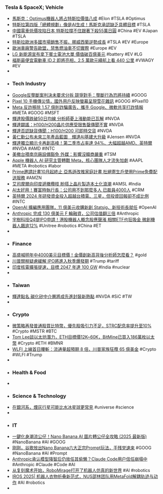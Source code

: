 ### Tesla & SpaceX; Vehicle
- [馬斯克：Optimus機器人將占特斯拉價值八成](https://news.cnyes.com/news/id/6137753) #Elon #TSLA #Optimus
- [特斯拉第四版「總體規劃」像是AI生成！馬斯克承認缺乏具體目標](https://news.cnyes.com/news/id/6138169) #TSLA
- [中國電車低價攻陷日本 特斯拉撐不住跟著下殺55萬日圓](https://tw.news.yahoo.com/中國電車低價攻陷日本-特斯拉撐不住跟著下殺55萬日圓-054700517.html) #China #EV #Japan #TSLA
- [特斯拉歐洲多國市場銷售不振，挪威西葡逆勢成長](https://technews.tw/2025/09/02/teslas-sales-rout-in-some-european-markets-extends-to-eighth-month/) #TSLA #EV #Europe
- [歐洲車廠警告歐盟，禁售燃油車不切實際](https://technews.tw/2025/09/03/europe-carmaker-warn-eu-not-to-ban-ice-car/) #Europe #EV
- [LG 新能源宣布拿下賓士電池大單 價值破百億美元](https://technews.tw/2025/09/03/lg-energy-solution-mercedes-benz/) #battery #EV #LG
- [福斯最便宜電動車 ID.2 即將亮相，2.5 萬歐元續航上看 440 公里](https://technews.tw/2025/09/02/volkswagen-id2-about-to-reveal/) #VWAGY #EV
-
- ### Tech Industry
- [Google反壟斷案判決未要求分拆 競爭對手：壟斷行為恐將持續](https://news.cnyes.com/news/id/6138757) #GOOG
- [Pixel 10 手機傳災情，國外用戶反映螢幕呈現雪花雜訊](https://ccc.technews.tw/2025/09/02/pixel-10-has-already-started-to-suffer-from-hardware-or-software-problems/) #GOOG #Pixel10
- [Meta 反詐移除 1.57 億則詐騙廣告，攜手 Google、微軟共享打詐情報](https://infosecu.technews.tw/2025/09/02/meta-battles-widespread-scams/) #META #GOOG #MSFT
- [輝達股價跌破50日均線 分析師憂上漲動能已瓦解](https://news.cnyes.com/news/id/6138771) #NVDA
- [輝達闢謠：H100/H200晶片供應受限售罄傳聞不實](https://news.cnyes.com/news/id/6137998) #NVDA
- [輝達否認缺貨傳聞：H100/H200 可即時交貨](https://technews.tw/2025/09/03/nv-debunks-reports-of-h100h200-ai-gpu-sold-out/) #NVDA
- [黃仁勳公布未來三年產品藍圖　輝達AI基建大升級](https://finance.ettoday.net/news/3027034) #Jensen #NVDA
- [輝達獨立顯示卡再創高峰！第二季市占率達 94%、大幅超越AMD、英特爾](https://news.cnyes.com/news/id/6138066) #NVDA #AMD #INTC
- [美撤台積南京廠設備豁免 外媒：影響沒韓商嚴重](https://technews.tw/2025/09/03/us-revokes-tsmcs-fast-track-china-export-status-as-controls-tighten/) #TSM
- [Apple 機器人 AI 研究主管轉戰 Meta，核心團隊人才流失加劇](https://www.inside.com.tw/article/39479-apple-s-lead-ai-researcher-for-robotics-heads-to-meta) #AAPL #META #robotics #labor
- [Prime邀請計畫10月起終止 亞馬遜改推家庭計畫 杜絕寄生戶使用Prime免費配送服務](https://news.cnyes.com/news/id/6138026) #AMZN
- [艾司摩爾向印度遞橄欖枝 盼搭上晶片製造本土化浪潮](https://news.cnyes.com/news/id/6137687) #AMSL #India
- [AI太好用！賽富時執行長：公司用不到那麼多人 已裁員4000人](https://news.cnyes.com/news/id/6138317) #CRM
- [英特爾 2024 年研發資金投入超越台積電、三星，但投資回報卻不成比例](https://finance.technews.tw/2025/09/03/intels-rd-investment-will-surpass-tsmc-and-samsung-in-2024/) #INTC
- [OpenAI 擴編應用團隊，11 億美元收購新創 Statsig、新技術長就任](https://finance.technews.tw/2025/09/03/vijaye-raji-to-become-cto-of-applications-after-statsig-acquisition/) #OpenAI
- [Anthropic 完成 130 億美元 F 輪融資，公司估值翻三倍](https://finance.technews.tw/2025/09/03/anthropic-raises-13b-series-f-at-183b-post-money-valuation/) #Anthropic
- [宇樹科技Q4提IPO申請！港股機器人概念股應聲漲 相關ETF也狂吸金 微創機器人飆逾12%](https://news.cnyes.com/news/id/6138077) #Unitree #robotics #China #ET
-
- ### Finance
- [高盛喊明年中4000美元目標價！金價創新高背後分析師怎麼看？](https://news.cnyes.com/news/id/6137927) #gold
- [川普關稅疑慮緩解 IPO將進入秋季爆發期](https://news.cnyes.com/news/id/6138008) #Trump #tariff
- [印度核電擴張提速，目標 2047 年達 100 GW](https://technews.tw/2025/09/03/india-nuclear-target-2047/) #India #nuclear
-
- ### Taiwan
- [輝達點名 碳化矽中介層將成先進封裝新熱點](https://www.wealth.com.tw/articles/c579b0ff-ee3c-4b52-b2bd-b63d82563a44) #NVDA #SiC #TW
-
- ### Crypto
- [微策略再發普通股買比特幣，優先股吸引力不足，STRC配息率提升至10%](https://abmedia.io/strategy-buy-another-4048-bitcoin-strc-annual-dividend-to-10) #Crypto #MSTR #BTC
- [Tom Lee談以太坊潛力，ETH目標價12K~60K，BitMine已買入186萬枚以太幣](https://abmedia.io/bitmine-chairman-tom-lee-august-message) #Crypto #ETH #BMNR
- [WLFI 上線首日腰斬：流通量超預期 8 倍，川普家族狂攬 65 億美金](https://blockcast.it/2025/09/02/wlfi-day-one-chaos-price-tanks-trump-family-bags-6-5b/) #Crypto #WLFI #Trump
-
- ### Health & Food
-
- ### Science & Technology
- [在銀河系，煙灰行星可能比水冰星球更常見](https://technews.tw/2025/09/03/soot-planet-exoplanet-milky-way/) #universe #science
-
- ### IT
- [一鍵化身潮流公仔！Nano Banana AI 圖片轉公仔全攻略 (2025 最新版)](https://www.stockfeel.com.tw/gemini-nano-banana/) #NanoBanana #AI #GOOG
- [刚刚，谷歌放出Nano Banana六大正宗Prompt玩法，手残党速来](https://www.jiqizhixin.com/articles/2025-09-03-12) #GOOG #NanoBanana #AI #Prompt
- [Anthropic承认模型降智后仍放任其偷懒？Claude Code用户信任崩塌中](https://www.jiqizhixin.com/articles/2025-09-03-11) #Anthropic #Claude #Code #AI
- [从复刻魔术开始，RoboMirage打开了机器人仿真的新世界](https://www.jiqizhixin.com/articles/2025-09-03-6) #AI #robotics
- [IROS 2025| 机器人衣物折叠新范式，NUS邵林团队用MetaFold解耦轨迹与动作](https://www.jiqizhixin.com/articles/2025-09-03) #AI #robotics
-